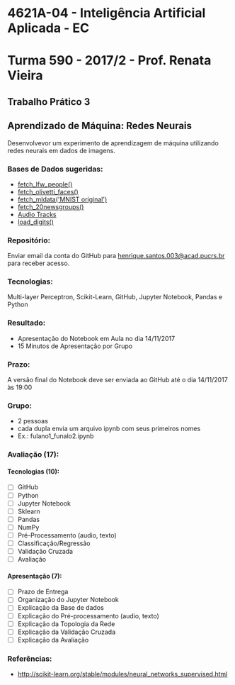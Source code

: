 # 4621A-04 - Inteligência Artificial Aplicada - EC
# Turma 590 - 2017/2 - Prof. Renata Vieira
## Trabalho Prático 3
## Aprendizado de Máquina: Redes Neurais

Desenvolvevor um experimento de aprendizagem de máquina utilizando redes neurais em dados de imagens. 

### Bases de Dados sugeridas:
- [fetch_lfw_people()](http://scikit-learn.org/stable/modules/generated/sklearn.datasets.fetch_lfw_people.html)
- [fetch_olivetti_faces()](http://scikit-learn.org/stable/datasets/olivetti_faces.html)
- [fetch_mldata('MNIST original')](http://scikit-learn.org/stable/modules/generated/sklearn.datasets.fetch_mldata.html)
- [fetch_20newsgroups()](http://scikit-learn.org/stable/datasets/twenty_newsgroups.html)
- [Audio Tracks](https://github.com/nlp-pucrs/ia-ec-2017-2-tp3/blob/master/data/tracks.zip)
- [load_digits()](http://scikit-learn.org/stable/modules/generated/sklearn.datasets.load_digits.html)

### Repositório: 
Enviar email da conta do GitHub para henrique.santos.003@acad.pucrs.br para receber acesso.

### Tecnologias: 
Multi-layer Perceptron, Scikit-Learn, GitHub, Jupyter Notebook, Pandas e Python

### Resultado: 
- Apresentação do Notebook em Aula no dia 14/11/2017
- 15 Minutos de Apresentação por Grupo

### Prazo: 
A versão final do Notebook deve ser enviada ao GitHub até o dia 14/11/2017 às 19:00

### Grupo:
 - 2 pessoas
 - cada dupla envia um arquivo ipynb com seus primeiros nomes
 - Ex.: fulano1_funalo2.ipynb

### Avaliação (17):

#### Tecnologias (10):
- [ ] GitHub
- [ ] Python
- [ ] Jupyter Notebook
- [ ] Sklearn
- [ ] Pandas
- [ ] NumPy
- [ ] Pré-Processamento (audio, texto)
- [ ] Classificação/Regressão
- [ ] Validação Cruzada
- [ ] Avaliação

#### Apresentação (7):
- [ ] Prazo de Entrega
- [ ] Organização do Jupyter Notebook
- [ ] Explicação da Base de dados
- [ ] Explicação do Pré-processamento (audio, texto)
- [ ] Explicação da Topologia da Rede
- [ ] Explicação da Validação Cruzada
- [ ] Explicação da Avaliação

### Referências:
- http://scikit-learn.org/stable/modules/neural_networks_supervised.html
